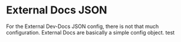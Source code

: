 # External Docs JSON

For the External Dev-Docs JSON config, there is not that much configuration.  External Docs are basically a simple config object. test

